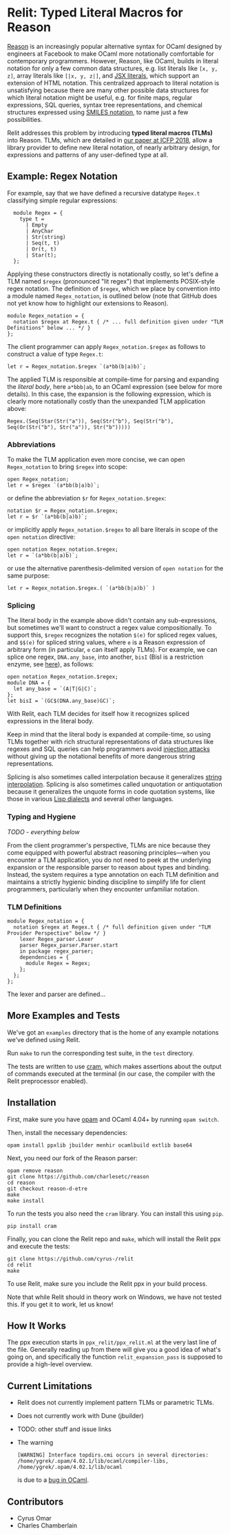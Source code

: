 # Relit: Typed Literal Macros for Reason

[Reason](https://reasonml.github.io/) is an increasingly popular alternative syntax for OCaml designed by engineers at Facebook to make OCaml more notationally comfortable for contemporary programmers. However, Reason, like OCaml, builds in literal notation for only a few common data structures, e.g. list literals like `[x, y, z]`, array literals like `[|x, y, z|]`, and [JSX literals](https://reasonml.github.io/docs/en/jsx), which support an extension of HTML notation. This centralized approach to literal notation is unsatisfying because there are many other possible data structures for which literal notation might be useful, e.g. for finite maps, regular expressions, SQL queries, syntax tree representations, and chemical structures expressed using [SMILES notation](https://en.wikipedia.org/wiki/Simplified_molecular-input_line-entry_system), to name just a few possibilities.

Relit addresses this problem by introducing **typed literal macros (TLMs)** into Reason. TLMs, which are detailed in [our paper at ICFP 2018](https://github.com/cyrus-/ptsms-paper/raw/master/icfp18/omar-icfp18-final.pdf), allow a library provider to define new literal notation, of nearly arbitrary design, for expressions and patterns of any user-defined type at all. 

## Example: Regex Notation

For example, say that we have defined a recursive datatype `Regex.t` classifying simple regular expressions:
```reason
  module Regex = {
    type t = 
      | Empty
      | AnyChar 
      | Str(string)
      | Seq(t, t) 
      | Or(t, t) 
      | Star(t);
  };
```

Applying these constructors directly is notationally costly, so let's define a TLM named `$regex` (pronounced "lit regex") that implements POSIX-style regex notation. The definition of `$regex`, which we place by convention into a module named `Regex_notation`, is outlined below (note that GitHub does not yet know how to highlight our extensions to Reason).
```reason
module Regex_notation = { 
  notation $regex at Regex.t { /* ... full definition given under "TLM Definitions" below ... */ }
};
```

The client programmer can apply `Regex_notation.$regex` as follows to construct a value of type `Regex.t`:
```reason
let r = Regex_notation.$regex `(a*bb(b|a)b)`;
```
The applied TLM is responsible at compile-time for parsing and expanding the *literal body*, here `a*bbb|ab`, to an OCaml expression (see below for more details). In this case, the expansion is the following expression, which is clearly more notationally costly than the unexpanded TLM application above:
```reason
Regex.(Seq(Star(Str("a")), Seq(Str("b"), Seq(Str("b"), Seq(Or(Str("b"), Str("a")), Str("b")))))
```

### Abbreviations
To make the TLM application even more concise, we can open `Regex_notation` to bring `$regex` into scope:
```reason
open Regex_notation;
let r = $regex `(a*bb(b|a)b)`;
```
or define the abbreviation `$r` for `Regex_notation.$regex`:
```reason
notation $r = Regex_notation.$regex;
let r = $r `(a*bb(b|a)b)`;
```

or implicitly apply `Regex_notation.$regex` to all bare literals in scope of the `open notation` directive:
```reason
open notation Regex_notation.$regex;
let r = `(a*bb(b|a)b)`;
```
or use the alternative parenthesis-delimited version of `open notation` for the same purpose:
```reason
let r = Regex_notation.$regex.( `(a*bb(b|a)b)` )
```

### Splicing

The literal body in the example above didn't contain any sub-expressions, but sometimes we'll want to construct a regex value compositionally. To support this, `$regex` recognizes the notation `$(e)` for spliced regex values, and `$$(e)` for spliced string values, where `e` is a Reason expression of arbitrary form (in particular, `e` can itself apply TLMs). For example, we can splice one regex, `DNA.any_base`, into another, `bisI` (BisI is a restriction enzyme, see [here](https://pythonforbiologists.com/regular-expressions/)), as follows:

```reason
open notation Regex_notation.$regex;
module DNA = {
  let any_base = `(A|T|G|C)`;
};
let bisI = `(GC$(DNA.any_base)GC)`;
```

With Relit, each TLM decides for itself how it recognizes spliced expressions in the literal body. 

Keep in mind that the literal body is expanded at compile-time, so using TLMs together with rich structural representations of data structures like regexes and SQL queries can help programmers avoid [injection attacks](https://en.wikipedia.org/wiki/Code_injection) without giving up the notational benefits of more dangerous string representations.

Splicing is also sometimes called interpolation because it generalizes [string interpolation](https://en.wikipedia.org/wiki/String_interpolation). Splicing is also sometimes called unquotation or antiquotation because it generalizes the unquote forms in code quotation systems, like those in various [Lisp dialects](https://en.wikipedia.org/wiki/Lisp_(programming_language)#Self-evaluating_forms_and_quoting) and several other languages. 

### Typing and Hygiene

_TODO - everything below_

From the client programmer's perspective, TLMs are nice because they come equipped with powerful abstract reasoning principles—when you encounter a TLM application, you do not need to peek at the underlying expansion or the responsible parser to reason about types and binding. Instead, the system requires a type annotation on each TLM definition and maintains a strictly hygienic binding discipline to simplify life for client programmers, particularly when they encounter unfamiliar notation.

### TLM Definitions


```reason
module Regex_notation = { 
  notation $regex at Regex.t { /* full definition given under "TLM Provider Perspective" below */ }
    lexer Regex_parser.Lexer
    parser Regex_parser.Parser.start 
    in package regex_parser;
    dependencies = {
      module Regex = Regex;
    };
  };
};
```

The lexer and parser are defined...

## More Examples and Tests

We've got an `examples` directory that is the home of any example
notations we've defined using Relit.

Run `make` to run the corresponding test suite, in the `test` directory.

The tests are written to use [cram](https://bitheap.org/cram/), which makes
assertions about the output of commands executed at the terminal (in our 
case, the compiler with the Relit preprocessor enabled).

## Installation

First, make sure you have [opam](https://opam.ocaml.org/) and OCaml 4.04+ by running `opam switch`.

Then, install the necessary dependencies:

```
opam install ppxlib jbuilder menhir ocamlbuild extlib base64
```

Next, you need our fork of the Reason parser:

```
opam remove reason
git clone https://github.com/charlesetc/reason
cd reason
git checkout reason-d-etre
make
make install
```

To run the tests you also need the `cram` library. You can install this using `pip`.

```
pip install cram
```

Finally, you can clone the Relit repo and `make`, which will install the Relit ppx and execute the tests:

```
git clone https://github.com/cyrus-/relit
cd relit
make
```

To use Relit, make sure you include the Relit ppx in your build process.

Note that while Relit should in theory work on Windows, we have not tested
this. If you get it to work, let us know!

## How It Works


The ppx execution starts in `ppx_relit/ppx_relit.ml` at the very last line
of the file. Generally reading up from there will give you a good idea
of what's going on, and specifically the function `relit_expansion_pass`
is supposed to provide a high-level overview.


## Current Limitations

 * Relit does not currently implement pattern TLMs or parametric TLMs.
 * Does not currently work with Dune (jbuilder)
 * TODO: other stuff and issue links
 * The warning 

      ```
      [WARNING] Interface topdirs.cmi occurs in several directories: /home/ygrek/.opam/4.02.1/lib/ocaml/compiler-libs, /home/ygrek/.opam/4.02.1/lib/ocaml
      ```

   is due to a [bug in OCaml](https://caml.inria.fr/mantis/view.php?id=6754).

## Contributors

 * Cyrus Omar
 * Charles Chamberlain


